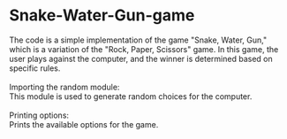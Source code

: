 # Snake-Water-Gun-game
The code is a simple implementation of the game "Snake, Water, Gun," which is a variation of the "Rock, Paper, Scissors" game. In this game, the user plays against the computer, and the winner is determined based on specific rules.
<br><br>
Importing the random module:<br>                       This module is used to generate random choices for the computer.<br><br>Printing options:<br>               Prints the available options for the game.